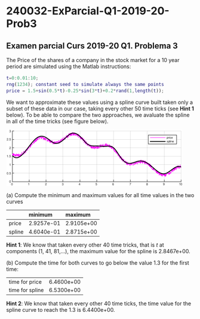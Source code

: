 # 240032-ExParcial-Q1-2019-20-Prob3

## Examen parcial Curs 2019-20 Q1. Problema 3

The Price of the shares of a company in the stock market for a 10 year
period are simulated using the Matlab instructions:
```matlab
t=0:0.01:10;
rng(1234); constant seed to simulate always the same points
price = 1.5+sin(0.5*t)-0.25*sin(3*t)+0.2*rand(1,length(t));
```
We want to approximate these values using a spline curve built taken only a
subset of these data in our case, taking every other 50 time ticks (see
__Hint 1__ below). To be able to compare the two approaches, we avaluate
the spline in all of the time tricks (see figure below).

![](figure-shares.png)

(a) Compute the minimum and maximum values for all time values in
	the two curves

|        | minimum    | maximum    |
|--------|:-----------|:-----------|
| price  | 2.9257e-01 | 2.9105e+00 |
| spline | 4.6040e-01 | 2.8715e+00 |

   __Hint 1__: We know that taken every other 40 time tricks, that is $t$ at
	components (1, 41, 81,...), the maximum value for the spline is 2.8467e+00.

(b) Compute the time for both curves to go below the value 1.3 for the
	first time:

<table>
<tr>
    <td>time for price</td>
    <td>6.4600e+00</td>
</tr>
<tr>
    <td>time for spline</td>
    <td>6.5300e+00</td>
</tr>
</table>

   __Hint 2__: We know that taken every other 40 time ticks, the time value for
	the spline curve to reach the 1.3 is 6.4400e+00.
